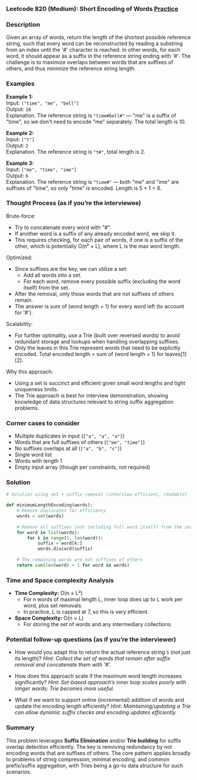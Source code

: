 ### Leetcode 820 (Medium): Short Encoding of Words [Practice](https://leetcode.com/problems/short-encoding-of-words)

### Description  
Given an array of words, return the length of the shortest possible reference string, such that every word can be reconstructed by reading a substring from an index until the '#' character is reached. In other words, for each word, it should appear as a suffix in the reference string ending with '#'. The challenge is to maximize overlaps between words that are suffixes of others, and thus minimize the reference string length.

### Examples  

**Example 1:**  
Input: `["time", "me", "bell"]`  
Output: `10`  
Explanation. The reference string is `"time#bell#"` — "me" is a suffix of "time", so we don't need to encode "me" separately. The total length is 10.

**Example 2:**  
Input: `["t"]`  
Output: `2`  
Explanation. The reference string is `"t#"`, total length is 2.

**Example 3:**  
Input: `["me", "time", "ime"]`  
Output: `6`  
Explanation. The reference string is `"time#"` — both "me" and "ime" are suffixes of "time", so only "time" is encoded. Length is 5 + 1 = 6.


### Thought Process (as if you’re the interviewee)  
Brute-force:  
- Try to concatenate every word with "#".
- If another word is a suffix of any already encoded word, we skip it.
- This requires checking, for each pair of words, if one is a suffix of the other, which is potentially O(n² × L), where L is the max word length.

Optimized:  
- Since suffixes are the key, we can utilize a set:
  - Add all words into a set.
  - For each word, remove every possible suffix (excluding the word itself) from the set.
- After the removal, only those words that are not suffixes of others remain.
- The answer is sum of (word length + 1) for every word left (to account for '#').

Scalability:  
- For further optimality, use a Trie (built over reversed words) to avoid redundant storage and lookups when handling overlapping suffixes.
- Only the leaves in this Trie represent words that need to be explicitly encoded. Total encoded length = sum of (word length + 1) for leaves[1][2].

Why this approach:  
- Using a set is succinct and efficient given small word lengths and tight uniqueness limits.
- The Trie approach is best for interview demonstration, showing knowledge of data structures relevant to string suffix aggregation problems.

### Corner cases to consider  
- Multiple duplicates in input (`["a", "a", "a"]`)
- Words that are full suffixes of others (`["me", "time"]`)
- No suffixes overlaps at all (`["a", "b", "c"]`)
- Single word list
- Words with length 1
- Empty input array (though per constraints, not required)

### Solution

```python
# Solution using set + suffix removal (interview efficient, readable)

def minimumLengthEncoding(words):
    # Remove duplicates for efficiency
    words = set(words)
    
    # Remove all suffixes (not including full word itself) from the set
    for word in list(words):
        for k in range(1, len(word)):
            suffix = word[k:]
            words.discard(suffix)
            
    # The remaining words are not suffixes of others
    return sum(len(word) + 1 for word in words)

```

### Time and Space complexity Analysis  

- **Time Complexity:** O(n × L²)
  - For n words of maximal length L, inner loop does up to L work per word, plus set removals.
  - In practice, L is capped at 7, so this is very efficient.
- **Space Complexity:** O(n × L)
  - For storing the set of words and any intermediary collections.

### Potential follow-up questions (as if you’re the interviewer)  

- How would you adapt this to return the actual reference string `S` (not just its length)?
  *Hint: Collect the set of words that remain after suffix removal and concatenate them with '#'.*
  
- How does this approach scale if the maximum word length increases significantly?
  *Hint: Set-based approach’s inner loop scales poorly with longer words; Trie becomes more useful.*

- What if we want to support online (incremental) addition of words and update the encoding length efficiently?
  *Hint: Maintaining/updating a Trie can allow dynamic suffix checks and encoding updates efficiently.*

### Summary
This problem leverages **Suffix Elimination** and/or **Trie building** for suffix overlap detection efficiently. The key is removing redundancy by not encoding words that are suffixes of others. The core pattern applies broadly to problems of string compression, minimal encoding, and common prefix/suffix aggregation, with Tries being a go-to data structure for such scenarios.